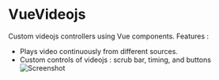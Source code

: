 # VueVideojs
Custom videojs controllers using Vue components.
Features :
- Plays video continuously from different sources.
- Custom controls of videojs : scrub bar, timing, and buttons
![Screenshot](https://cloud.githubusercontent.com/assets/6025663/26762385/6bd4ab34-48fe-11e7-8087-1f50f33ac259.png)
